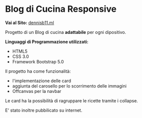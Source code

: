 # Blog di Cucina Responsive
**Vai al Sito:** <a href="http://dennisb11.ml"> dennisb11.ml </a>

<!--- --->

Progetto di un Blog di cucina **adattabile** per ogni dipositivo.


**Linguaggi di Programmazione utilizzati:**
 - HTML5
 - CSS 3.0
 - Framework Bootstrap 5.0

Il progetto ha come funzionalità: 
 - l'implementazione delle card
 - aggiunta del carosello per lo scorrimento delle immagini
 - Offcanvas per la navbar

Le card ha la possibilità di ragruppare le ricette tramite i collapse.

E' stato inoltre pubbilicato su internet.



